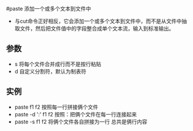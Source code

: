 #paste 添加一个或多个文本到文件中

- 与cut命令正好相反，它会添加一个或多个文本到文件中，而不是从文件中抽取文件，然后把文件值中的字段整合成单个文本流，输入到标准输出。

## 参数
- s 将每个文件合并成行而不是按行粘贴
- d 自定义分割符，默认为制表符

## 实例
- paste f1 f2 按照每一行拼接俩个文件
- paste -d ':' f1 f2 按照：把俩个文件在每一行连接起来
- paste -s f1 f2 将俩个文件各自拼接为一行  总共是俩行内容
